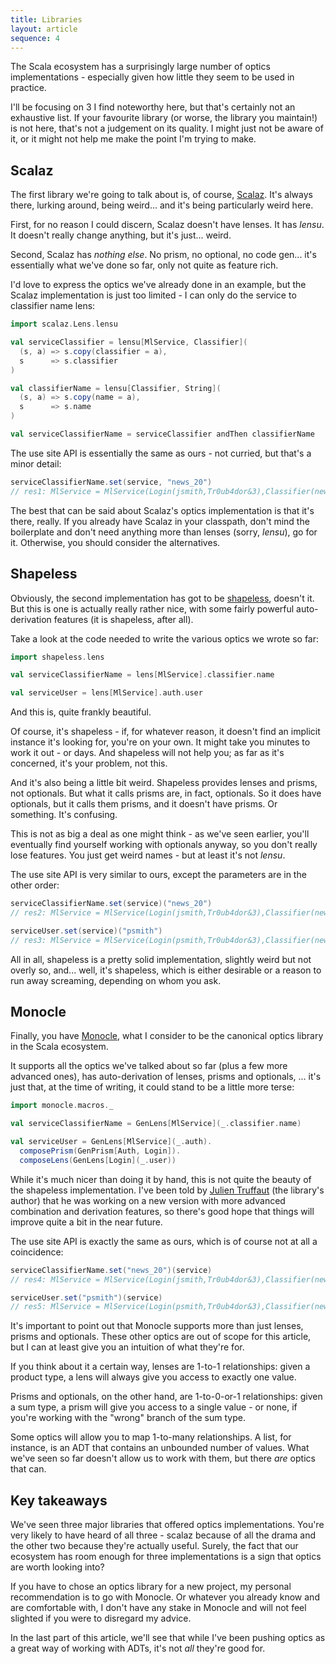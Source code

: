 ```yaml
---
title: Libraries
layout: article
sequence: 4
---
```


The Scala ecosystem has a surprisingly large number of optics implementations - especially given how little they seem to be used in practice.

I'll be focusing on 3 I find noteworthy here, but that's certainly not an exhaustive list. If your favourite library (or worse, the library you maintain!) is not here, that's not a judgement on its quality. I might just not be aware of it, or it might not help me make the point I'm trying to make.

## Scalaz

The first library we're going to talk about is, of course, [Scalaz]. It's always there, lurking around, being weird... and it's being particularly weird here.

First, for no reason I could discern, Scalaz doesn't have lenses. It has _lensu_. It doesn't really change anything, but it's just... weird.

Second, Scalaz has *nothing else*. No prism, no optional, no code gen... it's essentially what we've done so far, only not quite as feature rich.

I'd love to express the optics we've already done in an example, but the Scalaz implementation is just too limited - I can only do the service to classifier name lens:

```scala
import scalaz.Lens.lensu

val serviceClassifier = lensu[MlService, Classifier](
  (s, a) => s.copy(classifier = a),
  s      => s.classifier
)

val classifierName = lensu[Classifier, String](
  (s, a) => s.copy(name = a),
  s      => s.name
)

val serviceClassifierName = serviceClassifier andThen classifierName
```

The use site API is essentially the same as ours - not curried, but that's a minor detail:

```scala
serviceClassifierName.set(service, "news_20")
// res1: MlService = MlService(Login(jsmith,Tr0ub4dor&3),Classifier(news_20,20))
```

The best that can be said about Scalaz's optics implementation is that it's there, really. If you already have Scalaz in your classpath, don't mind the boilerplate and don't need anything more than lenses (sorry, _lensu_), go for it. Otherwise, you should consider the alternatives.

## Shapeless

Obviously, the second implementation has got to be [shapeless], doesn't it. But this is one is actually really rather nice, with some fairly powerful auto-derivation features (it is shapeless, after all).

Take a look at the code needed to write the various optics we wrote so far:

```scala
import shapeless.lens

val serviceClassifierName = lens[MlService].classifier.name

val serviceUser = lens[MlService].auth.user
```

And this is, quite frankly beautiful.

Of course, it's shapeless - if, for whatever reason, it doesn't find an implicit instance it's looking for, you're on your own. It might take you minutes to work it out - or days. And shapeless will not help you; as far as it's concerned, it's your problem, not this.

And it's also being a little bit weird. Shapeless provides lenses and prisms, not optionals. But what it calls prisms are, in fact, optionals. So it does have optionals, but it calls them prisms, and it doesn't have prisms. Or something. It's confusing.

This is not as big a deal as one might think - as we've seen earlier, you'll eventually find yourself working with optionals anyway, so you don't really lose features. You just get weird names - but at least it's not _lensu_.

The use site API is very similar to ours, except the parameters are in the other order:

```scala
serviceClassifierName.set(service)("news_20")
// res2: MlService = MlService(Login(jsmith,Tr0ub4dor&3),Classifier(news_20,20))

serviceUser.set(service)("psmith")
// res3: MlService = MlService(Login(psmith,Tr0ub4dor&3),Classifier(news20,20))
```

All in all, shapeless is a pretty solid implementation, slightly weird but not overly so, and... well, it's shapeless, which is either desirable or a reason to run away screaming, depending on whom you ask.

## Monocle

Finally, you have [Monocle], what I consider to be the canonical optics library in the Scala ecosystem.

It supports all the optics we've talked about so far (plus a few more advanced ones), has auto-derivation of lenses, prisms and optionals, ... it's just that, at the time of writing, it could stand to be a little more terse:

```scala
import monocle.macros._

val serviceClassifierName = GenLens[MlService](_.classifier.name)

val serviceUser = GenLens[MlService](_.auth).
  composePrism(GenPrism[Auth, Login]).
  composeLens(GenLens[Login](_.user))
```

While it's much nicer than doing it by hand, this is not quite the beauty of the shapeless implementation. I've been told by [Julien Truffaut](https://twitter.com/JulienTruffaut/) (the library's author) that he was working on a new version with more advanced combination and derivation features, so there's good hope that things will improve quite a bit in the near future.

The use site API is exactly the same as ours, which is of course not at all a coincidence:

```scala
serviceClassifierName.set("news_20")(service)
// res4: MlService = MlService(Login(jsmith,Tr0ub4dor&3),Classifier(news_20,20))

serviceUser.set("psmith")(service)
// res5: MlService = MlService(Login(psmith,Tr0ub4dor&3),Classifier(news20,20))
```

It's important to point out that Monocle supports more than just lenses, prisms and optionals. These other optics are out of scope for this article, but I can at least give you an intuition of what they're for.

If you think about it a certain way, lenses are 1-to-1 relationships: given a product type, a lens will always give you access to exactly one value.

Prisms and optionals, on the other hand, are 1-to-0-or-1 relationships: given a sum type, a prism will give you access to a single value - or none, if you're working with the "wrong" branch of the sum type.

Some optics will allow you to map 1-to-many relationships. A list, for instance, is an ADT that contains an unbounded number of values. What we've seen so far doesn't allow us to work with them, but there *are* optics that can.

## Key takeaways

We've seen three major libraries that offered optics implementations. You're very likely to have heard of all three - scalaz because of all the drama and the other two because they're actually useful. Surely, the fact that our ecosystem has room enough for three implementations is a sign that optics are worth looking into?

If you have to chose an optics library for a new project, my personal recommendation is to go with Monocle. Or whatever you already know and are comfortable with, I don't have any stake in Monocle and will not feel slighted if you were to disregard my advice.

In the last part of this article, we'll see that while I've been pushing optics as a great way of working with ADTs, it's not *all* they're good for.

[shapeless]:https://github.com/milessabin/shapeless
[scalaz]:https://github.com/scalaz/scalaz
[Monocle]:https://julien-truffaut.github.io/Monocle/
